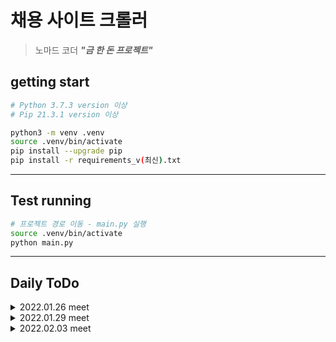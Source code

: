
# 채용 사이트 크롤러

> 노마드 코더 ***"금 한 돈 프로젝트"***

## getting start

```bash
# Python 3.7.3 version 이상
# Pip 21.3.1 version 이상

python3 -m venv .venv
source .venv/bin/activate
pip install --upgrade pip
pip install -r requirements_v(최신).txt

```

---

## Test running

```bash
# 프로젝트 경로 이동 - main.py 실행 
source .venv/bin/activate
python main.py
```

---

## Daily ToDo


<details markdown="1">
<summary>2022.01.26 meet</summary>

1. last_page 어떻게 구할 것인지 **[완]**
    - 각 키워드 별로 페이지 수 구하고 단발 배치성
    - 최초 크롤링 시 page마다 sleep 주고 last page까지 가보기


2. 첫 페이지만 크롤링하는 파일이랑, 라스트 페이지까지 모두 크롤링하는 파일이랑 분리 필요 **[완]**
    - 메인으로 분리해서, 단발 배치성 메인과 크론탭 첫 페이지
    - 메인 파일 완성하기


3. python 경량 서버 구축 **[완/세영]**
    - web server(nginx, 80 port)
        - /api/ -> restapi (3000)
        - /media/ -> file 접근
    - BE flask restapi (3000 port) / 하단에 API end point List / [27일까지 Flask 세영]
        - /api/search?keyward={}&page={}
        - /api/export?keyward={}&type={}
            - filename: keyward-createdat-random_seq.type
            - csv, json
            - DB에서 "keyward = site" query -> 결과 모두 추출
        - jwt + OAuth [option]


4. front단 구축 **[완/현우]**
    - bootstrap 4 / vanilla javascript
    - SPA
    - html의 환장의 콜라보 


5. DB 연동
    - mongodb / pymongo: "ORM" -> "MVC" / model
    - 어떤 데이터를 저장할지 / 단일 collection 
    - "id, title, location, link" : 전체 공통
    - site(출처), created_at
    - id를 index로 잡고 -> 기본이 ObjectId
    - 하기 내용은 detail 정보에 추가해서 보여주기 
        - [company] flexjobs만 없음
        - [skillset] stack-overflow만 있음


6. 크론탭 설정
    - 데몬 프로세스
    - */20 * * * * run_shell.sh
    - cd + venv ~ active + nohup python 
    - logging -> 관리 대상 수준은 아닌듯


7. infra **[완/현우]**
    - server 구축
    - docker, docker compose
    - DNS 오또케? free dns 있으면 쓰고 없으면 재끼고
</details>


<details markdown="1">
<summary>2022.01.29 meet</summary>

0. 공짜 도메인 설정하기! **[완/현우]**
    - https://xn--220b31d95hq8o.xn--3e0b707e/
    - nomad-crawl.kro.kr / www.nomad-crawl.kro.kr

1. front단 완성도 올리기
    - bootstrap 4 / vanilla javascript

2. 크롤러, 플라스크 DB 연동 **[완/현우]**
    - mongodb / pymongo: "ORM" -> "MVC" / model
    - 어떤 데이터를 저장할지 / 단일 collection 
    - "id, title, location, link" : 전체 공통
    - site(출처), created_at
    - id를 index로 잡고 -> 기본이 ObjectId
    - 하기 내용은 detail 정보에 추가해서 보여주기 
        - [company] flexjobs만 없음
        - [skillset] stack-overflow만 있음
    - collection 어떻게 나눌지 -> keyword 별로 나누는게 좋을 듯? 
        - 동적 collection name 받아오기
        - total, last_page DB 저장 로직 따로두기

3. 크론탭 설정 **[완/현우 등록만하면 끝]**
    - 데몬 프로세스
    - */20 * * * * run_shell.sh
    - cd + venv ~ active + nohup python 
    - logging -> 관리 대상 수준은 아닌듯

</details>



<details markdown="1">
<summary>2022.02.03 meet</summary>

1. front단 완성도 올리기
    - 기획 및 설계 완료, 작업 착수
    - bootstrap 4 / vanilla javascript

2. 크롤러 기초 데이터 구성하기
    - model(dict object)에 "heart" key 추가 

3. 따봉 로직
    - log collection에 ip 존재 여부 체크
    - 따봉 누른다 -> log collection에 ip + 따봉 누른 데이터 id값, 키워드 값 추가
    - keyword_jobs에 target id 값에 해당하는 heart 값 ++

4. 키워드 별 따봉 원탑 나열 API

5. 크론탭 설정 **[등록만하면 끝]**
    - */20 * * * * run_shell.sh

</details>